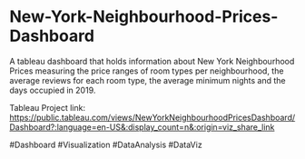 # New-York-Neighbourhood-Prices-Dashboard
A tableau dashboard that holds information about New York Neighbourhood Prices measuring the price ranges of room types per neighbourhood, the average reviews for each room type, the average minimum nights and the days occupied in 2019.

Tableau Project link: https://public.tableau.com/views/NewYorkNeighbourhoodPricesDashboard/Dashboard?:language=en-US&:display_count=n&:origin=viz_share_link

#Dashboard #Visualization #DataAnalysis #DataViz
